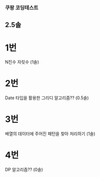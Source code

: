 ### 쿠팡 코딩테스트
## 2.5솔
# 1번
N진수 자릿수 (1솔)
# 2번
Date 타입을 활용한 그리디 알고리즘?? (0.5솔)
# 3번
배열의 데이터에 주어진 패턴을 찾아 처리하기 (1솔)
# 4번
DP 알고리즘?? (0솔)
